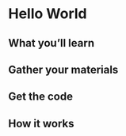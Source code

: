 # Hello World
<To add>

<To add>

## What you’ll learn
<To add>

## Gather your materials
<To add>

## Get the code
<To add>

## How it works
<To add>
